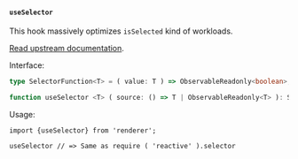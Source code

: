#### `useSelector`

This hook massively optimizes `isSelected` kind of workloads.

[Read upstream documentation](https://github.com/solenopsys/converged-reactive#selector).

Interface:

```ts
type SelectorFunction<T> = ( value: T ) => ObservableReadonly<boolean>;

function useSelector <T> ( source: () => T | ObservableReadonly<T> ): SelectorFunction<T>;
```

Usage:

```tsx
import {useSelector} from 'renderer';

useSelector // => Same as require ( 'reactive' ).selector
```
